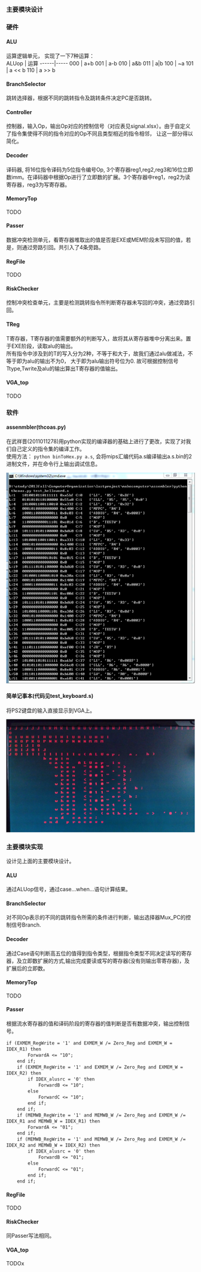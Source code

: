 
### 主要模块设计 
### 硬件
#### ALU
运算逻辑单元， 实现了一下7种运算：  
ALUop | 运算
------|-----
000 | a+b
001 | a-b
010 | a&b
011 | a\|b
100 | ~a
101 | a << b
110 | a >> b

#### BranchSelector
跳转选择器，根据不同的跳转指令及跳转条件决定PC是否跳转。

#### Controller
控制器，输入Op，输出Op对应的控制信号（对应表见signal.xlsx）。由于自定义了指令集使得不同的指令对应的Op不同且类型相近的指令相邻， 让这一部分得以简化。

#### Decoder
译码器, 将16位指令译码为5位指令编号Op, 3个寄存器reg1,reg2,reg3和16位立即数imm。在译码器中根据Op进行了立即数的扩展。3个寄存器中reg1，reg2为读寄存器，reg3为写寄存器。

#### MemoryTop
TODO

#### Passer
数据冲突检测单元，看寄存器堆取出的值是否是EXE或MEM阶段未写回的值，若是，则通过旁路引回。共引入了4条旁路。

#### RegFile
TODO

#### RiskChecker
控制冲突检查单元，主要是检测跳转指令所判断寄存器未写回的冲突，通过旁路引回。

#### TReg
T寄存器，T寄存器的值需要额外的判断写入，故将其从寄存器堆中分离出来。置于EXE阶段，读取alu的输出。  
所有指令中涉及到的T的写入分为2种，不等于和大于，故我们通过alu做减法，不等于即为alu的输出不为0， 大于即为alu输出符号位为0.
故可根据控制信号Ttype,Twrite及alu的输出算出T寄存器的值输出。

#### VGA\_top
TODO

### 软件
#### assenmbler(thcoas.py)

在武祥晋(2011011278)用python实现的编译器的基础上进行了更改，实现了对我们自己定义的指令集的编译工作。  
使用方法： `python binToHex.py a.s`, 会将mips汇编代码a.s编译输出a.s.bin的2进制文件，并在命令行上输出调试信息。

![assembler截图][1]

#### 简单记事本(代码见test_keyboard.s)
将PS2键盘的输入直接显示到VGA上。

![记事本截图][2]

### 主要模块实现
设计见上面的主要模块设计。
#### ALU
通过ALUop信号，通过case...when...语句计算结果。

#### BranchSelector
对不同Op表示的不同的跳转指令所需的条件进行判断，输出选择器Mux_PC的控制信号Branch.

#### Decoder
通过Case语句判断高五位的值得到指令类型，根据指令类型不同决定读写的寄存器，及立即数扩展的方式,输出完成要读或写的寄存器(没有则输出零寄存器)，及扩展后的立即数。

#### MemoryTop
TODO

#### Passer
根据流水寄存器的值和译码阶段的寄存器的值判断是否有数据冲突，输出控制信号。
```
if (EXMEM_RegWrite = '1' and EXMEM_W /= Zero_Reg and EXMEM_W = IDEX_R1) then
		ForwardA <= "10";
	end if;
	if (EXMEM_RegWrite = '1' and EXMEM_W /= Zero_Reg and EXMEM_W = IDEX_R2) then
		if IDEX_alusrc = '0' then
			ForwardB <= "10";
		else
			ForwardC <= "10";
		end if;
	end if;
	if (MEMWB_RegWrite = '1' and MEMWB_W /= Zero_Reg and EXMEM_W /= IDEX_R1 and MEMWB_W = IDEX_R1) then 
		ForwardA <= "01";
	end if;
	if (MEMWB_RegWrite = '1' and MEMWB_W /= Zero_Reg and EXMEM_W /= IDEX_R2 and MEMWB_W = IDEX_R2) then 
		if IDEX_alusrc = '0' then
			ForwardB <= "01";
		else 
			ForwardC <= "01";
		end if;
	end if;
```
#### RegFile
TODO

#### RiskChecker
同Passer写法相同。

#### VGA\_top
TODOx

  [1]: ./assembler.jpg
  [2]: ./notepad.jpg